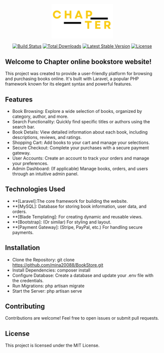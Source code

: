 <p align="center">
<a href="https://localhost:8000" target="_blank"><img src="./resources/images/logo-colored.png" width="200" alt="Laravel Logo"></a></p>

<p align="center">
<a href="https://github.com/laravel/framework/actions"><img src="https://github.com/laravel/framework/workflows/tests/badge.svg" alt="Build Status"></a>
<a href="https://packagist.org/packages/laravel/framework"><img src="https://img.shields.io/packagist/dt/laravel/framework" alt="Total Downloads"></a>
<a href="https://packagist.org/packages/laravel/framework"><img src="https://img.shields.io/packagist/v/laravel/framework" alt="Latest Stable Version"></a>
<a href="https://packagist.org/packages/laravel/framework"><img src="https://img.shields.io/packagist/l/laravel/framework" alt="License"></a>
</p>

## Welcome to Chapter online bookstore website!

This project was created to provide a user-friendly platform for browsing and purchasing books online. It's built with Laravel, a popular PHP framework known for its elegant syntax and powerful features.

## Features
- Book Browsing: Explore a wide selection of books, organized by category, author, and more.
- Search Functionality: Quickly find specific titles or authors using the search bar.
- Book Details: View detailed information about each book, including descriptions, reviews, and ratings.
- Shopping Cart: Add books to your cart and manage your selections.
- Secure Checkout: Complete your purchases with a secure payment gateway.
- User Accounts: Create an account to track your orders and manage your preferences.
- Admin Dashboard: (If applicable) Manage books, orders, and users through an intuitive admin panel.


## Technologies Used
- **[Laravel]:The core framework for building the website.
- **[MySQL]: Database for storing book information, user data, and orders.
- **[Blade Templating]: For creating dynamic and reusable views.
- **[Bootstrap]: (Or similar) For styling and layout.
- **[Payment Gateway]: (Stripe, PayPal, etc.) For handling secure payments.

## Installation
- Clone the Repository: git clone https://github.com/mina20088/BookStore.git
- Install Dependencies: composer install
- Configure Database: Create a database and update your .env file with the credentials.
- Run Migrations: php artisan migrate
- Start the Server: php artisan serve


## Contributing

Contributions are welcome! Feel free to open issues or submit pull requests.

## License

This project is licensed under the MIT License.   
